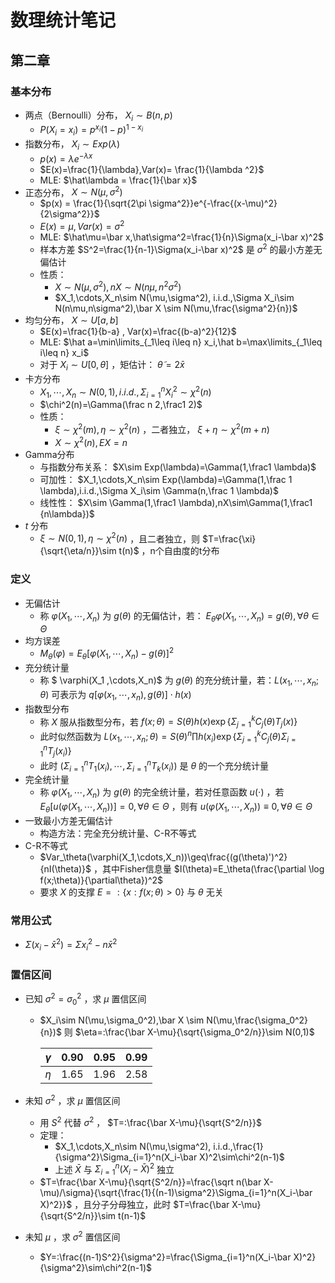 # 数理统计笔记

## 第二章

### 基本分布

- 两点（Bernoulli）分布， $X_i\sim B(n,p)$
  - $P(X_i=x_i)=p^{x_i}(1-p)^{1-x_i}$
- 指数分布， $X_i\sim Exp(\lambda)$
  - $p(x)=\lambda e^{-\lambda x}$
  - $E(x)=\frac{1}{\lambda},Var(x)= \frac{1}{\lambda ^2}$
  - MLE: $\hat\lambda = \frac{1}{\bar x}$
- 正态分布， $X\sim N(\mu,\sigma^2)$
  - $p(x) = \frac{1}{\sqrt{2\pi \sigma^2}}e^{-\frac{(x-\mu)^2}{2\sigma^2}}$
  - $E(x)=\mu, Var(x)=\sigma^2$
  - MLE: $\hat\mu=\bar x,\hat\sigma^2=\frac{1}{n}\Sigma(x_i-\bar x)^2$
  - 样本方差 $S^2=\frac{1}{n-1}\Sigma(x_i-\bar x)^2$ 是 $\sigma^2$ 的最小方差无偏估计
  - 性质：
    - $X\sim N(\mu,\sigma^2),nX\sim N(n\mu,n^2\sigma^2)$
    - $X_1,\cdots,X_n\sim N(\mu,\sigma^2), i.i.d.,\Sigma X_i\sim N(n\mu,n\sigma^2),\bar X \sim N(\mu,\frac{\sigma^2}{n})$
- 均匀分布， $X\sim U[a,b]$
  - $E(x)=\frac{1}{b-a} , Var(x)=\frac{(b-a)^2}{12}$
  - MLE: $\hat a=\min\limits_{_1\leq i\leq n} x_i,\hat b=\max\limits_{_1\leq i\leq n} x_i$
  - 对于 $X_i \sim U[0,\theta]$ ，矩估计： $\tilde\theta=2\bar x$
- 卡方分布
  - $X_1,\cdots,X_n\sim N(0,1), i.i.d.,\Sigma_{i=1}^nX_i^2\sim\chi^2(n)$
  - $\chi^2(n)=\Gamma(\frac n 2,\frac1 2)$
  - 性质：
    - $\xi\sim\chi^2(m), \eta\sim\chi^2(n)$ ，二者独立， $\xi+\eta\sim\chi^2(m+n)$
    - $X\sim\chi^2(n),EX=n$
- Gamma分布
  - 与指数分布关系： $X\sim Exp(\lambda)=\Gamma(1,\frac1 \lambda)$
  - 可加性： $X_1,\cdots,X_n\sim Exp(\lambda)=\Gamma(1,\frac 1 \lambda),i.i.d.,\Sigma X_i\sim \Gamma(n,\frac 1 \lambda)$
  - 线性性： $X\sim \Gamma(1,\frac1 \lambda),nX\sim\Gamma(1,\frac1 {n\lambda})$
- $t$ 分布
  - $\xi\sim N(0,1),\eta\sim \chi^2(n)$ ，且二者独立，则 $T=\frac{\xi}{\sqrt{\eta/n}}\sim t(n)$ ，n个自由度的t分布


### 定义

- 无偏估计
  - 称 $\varphi(X_1 ,\cdots,X_n)$ 为 $g(\theta)$ 的无偏估计，若： $E_\theta\varphi(X_1,\cdots,X_n)=g(\theta) ,\forall\theta\in\Theta$
- 均方误差
  - $M_\theta(\varphi)=E_\theta[\varphi(X_1,\cdots,X_n)-g(\theta)]^2$
- 充分统计量
  - 称 $ \varphi(X_1 ,\cdots,X_n)$ 为 $g(\theta)$ 的充分统计量，若：$L(x_1,\cdots,x_n;\theta)$ 可表示为 $q[\varphi(x_1 ,\cdots,x_n),g(\theta)]\cdot h(x)$
- 指数型分布
  - 称 $X$ 服从指数型分布，若 $f(x;\theta)=S(\theta)h(x)\exp\{\Sigma_{j=1}^k C_j(\theta)T_j(x)\}$
  - 此时似然函数为 $L(x_1,\cdots,x_n;\theta)=S(\theta)^n\prod h(x_i)\exp\{ \Sigma_{j=1}^k C_j(\theta)\Sigma_{i=1}^nT_j(x_i) \}$
  - 此时 $(\Sigma_{i=1}^nT_1(x_i),\cdots,\Sigma_{i=1}^nT_k(x_i))$ 是 $\theta$ 的一个充分统计量
- 完全统计量
  - 称 $\varphi(X_1 ,\cdots,X_n)$ 为 $g(\theta)$ 的完全统计量，若对任意函数 $u(\cdot)$ ，若 $E_\theta[u(\varphi(X_1,\cdots,X_n))]=0,\forall \theta\in\Theta$ ，则有 $u(\varphi(X_1,\cdots,X_n))\equiv0,\forall \theta\in\Theta$
- 一致最小方差无偏估计
  - 构造方法：完全充分统计量、C-R不等式
- C-R不等式
  - $Var_\theta(\varphi(X_1,\cdots,X_n))\geq\frac{(g(\theta)')^2}{nI(\theta)}$ ，其中Fisher信息量 $I(\theta)=E_\theta(\frac{\partial \log f(x;\theta)}{\partial\theta})^2$
  - 要求 $X$ 的支撑 $E=:\{ x:f(x;\theta)>0 \}$ 与 $\theta$ 无关


### 常用公式

- $\Sigma(x_i-\bar x^2) = \Sigma x_i^2 -n\bar x^2$
  

### 置信区间

- 已知 $\sigma^2=\sigma_0^2$ ，求 $\mu$ 置信区间
  - $X_i\sim N(\mu,\sigma_0^2),\bar X \sim N(\mu,\frac{\sigma_0^2}{n})$ 则 $\eta=:\frac{\bar X-\mu}{\sqrt{\sigma_0^2/n}}\sim N(0,1)$

    | $\gamma$ |$0.90$|$0.95$|$0.99$|
    | -| -| -| -|
    |$\eta$|$1.65$|$1.96$|$2.58$|

- 未知 $\sigma^2$ ，求 $\mu$ 置信区间
  - 用 $S^2$ 代替 $\sigma^2$ ， $T=:\frac{\bar X-\mu}{\sqrt{S^2/n}}$
  - 定理：
    - $X_1,\cdots,X_n\sim N(\mu,\sigma^2), i.i.d.,\frac{1}{\sigma^2}\Sigma_{i=1}^n(X_i-\bar X)^2\sim\chi^2(n-1)$
    - 上述 $\bar X$ 与 $\Sigma_{i=1}^n(X_i-\bar X)^2$ 独立
  - $T=\frac{\bar X-\mu}{\sqrt{S^2/n}}=\frac{\sqrt n(\bar X-\mu)/\sigma}{\sqrt{\frac{1}{(n-1)\sigma^2}\Sigma_{i=1}^n(X_i-\bar X)^2}}$ ，且分子分母独立，此时 $T=\frac{\bar X-\mu}{\sqrt{S^2/n}}\sim t(n-1)$
- 未知 $\mu$ ，求 $\sigma^2$ 置信区间
  - $Y=:\frac{(n-1)S^2}{\sigma^2}=\frac{\Sigma_{i=1}^n(X_i-\bar X)^2}{\sigma^2}\sim\chi^2(n-1)$